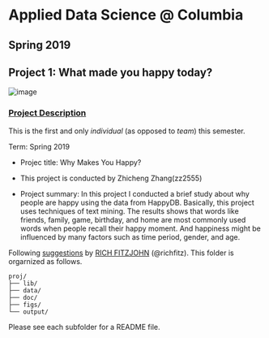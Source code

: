 # Applied Data Science @ Columbia
## Spring 2019
## Project 1: What made you happy today?

![image](figs/title.jpeg)

### [Project Description](doc/Proj1_desc.md)
This is the first and only *individual* (as opposed to *team*) this semester. 

Term: Spring 2019

+ Projec title: Why Makes You Happy?
+ This project is conducted by Zhicheng Zhang(zz2555)

+ Project summary: In this project I conducted a brief study about why people are happy using the data from HappyDB. Basically, this project uses techniques of text mining. The results shows that words like friends, family, game, birthday, and home are most commonly used words when people recall their happy moment. And happiness might be influenced by many factors such as time period, gender, and age.

Following [suggestions](http://nicercode.github.io/blog/2013-04-05-projects/) by [RICH FITZJOHN](http://nicercode.github.io/about/#Team) (@richfitz). This folder is orgarnized as follows.

```
proj/
├── lib/
├── data/
├── doc/
├── figs/
└── output/
```

Please see each subfolder for a README file.
